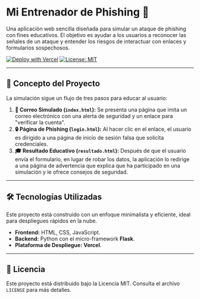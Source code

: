 # Mi Entrenador de Phishing 🎣

Una aplicación web sencilla diseñada para simular un ataque de phishing con fines educativos. El objetivo es ayudar a los usuarios a reconocer las señales de un ataque y entender los riesgos de interactuar con enlaces y formularios sospechosos.

[![Deploy with Vercel](https://vercel.com/button)](https://vercel.com/new/clone?repository-url=https%3A%2F%2Fgithub.com%2FCyberdark-Security%2Fmi-entrenador-phishing)
[![License: MIT](https://img.shields.io/badge/License-MIT-blue.svg)](https://opensource.org/licenses/MIT)

---

## 🚀 Concepto del Proyecto

La simulación sigue un flujo de tres pasos para educar al usuario:

1.  **📧 Correo Simulado (`index.html`):** Se presenta una página que imita un correo electrónico con una alerta de seguridad y un enlace para "verificar la cuenta".
2.  **🔒 Página de Phishing (`login.html`):** Al hacer clic en el enlace, el usuario es dirigido a una página de inicio de sesión falsa que solicita credenciales.
3.  **🎓 Resultado Educativo (`resultado.html`):** Después de que el usuario envía el formulario, en lugar de robar los datos, la aplicación lo redirige a una página de advertencia que explica que ha participado en una simulación y le ofrece consejos de seguridad.

---

## 🛠️ Tecnologías Utilizadas

Este proyecto está construido con un enfoque minimalista y eficiente, ideal para despliegues rápidos en la nube.

* **Frontend:** HTML, CSS, JavaScript.
* **Backend:** Python con el micro-framework **Flask**.
* **Plataforma de Despliegue:** **Vercel**.

---



## 📄 Licencia

Este proyecto está distribuido bajo la Licencia MIT. Consulta el archivo `LICENSE` para más detalles.
